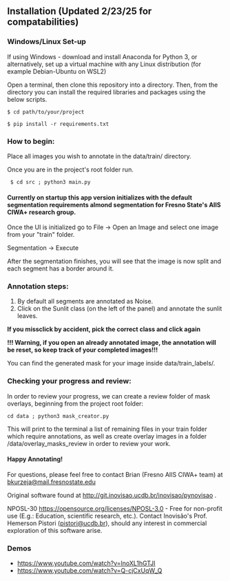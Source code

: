 
## Installation (Updated 2/23/25 for compatabilities)

### Windows/Linux Set-up

 If using Windows - download and install Anaconda for Python 3, or alternatively, set up a virtual machine with any Linux distribution (for example Debian-Ubuntu on WSL2)
 
 Open a terminal, then clone this repository into a directory.
 Then, from the directory you can install the required libraries and packages using the below scripts.
 
 ```
 $ cd path/to/your/project
 ```
 
 ```
 $ pip install -r requirements.txt
 ```

### How to begin:

Place all images you wish to annotate in the data/train/ directory.

Once you are in the project's root folder run. 

```
 $ cd src ; python3 main.py
```
#### Currently on startup this app version initializes with the default segmentation requirements almond segmentation for Fresno State's AIIS CIWA+ research group.

Once the UI is initialized go to File -> Open an Image and select one image from your "train" folder.
 
Segmentation -> Execute 

After the segmentation finishes, you will see that the image is now split and each segment has a border around it.

### Annotation steps:

1.  By default all segments are annotated as Noise.
2.  Click on the Sunlit class (on the left of the panel) and annotate the sunlit leaves.

**If you missclick by accident, pick the correct class and click again**

**!!! Warning, if you open an already annotated image, the annotation will be reset, so keep track of your completed images!!!**

You can find the generated mask for your image inside data/train_labels/.

### Checking your progress and review:

In order to review your progress, we can create a review folder of mask overlays, beginning from the project root folder:

```
cd data ; python3 mask_creator.py
```
This will print to the terminal a list of remaining files in your train folder which require annotations, as well as create overlay images in a folder /data/overlay_masks_review in order to review your work. 

#### Happy Annotating! 

For questions, please feel free to contact Brian (Fresno AIIS CIWA+ team) at bkurzeja@mail.fresnostate.edu

Original software found at http://git.inovisao.ucdb.br/inovisao/pynovisao .

NPOSL-30 https://opensource.org/licenses/NPOSL-3.0 - Free for non-profit use (E.g.: Education, scientific research, etc.). Contact Inovisão's Prof. Hemerson Pistori (pistori@ucdb.br), should any interest in commercial exploration of this software arise.

### Demos
* https://www.youtube.com/watch?v=lnoXL1hGTJI
* https://www.youtube.com/watch?v=Q-cjCxUqW_Q
